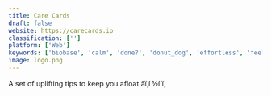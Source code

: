```yaml
---
title: Care Cards
draft: false 
website: https://carecards.io
classification: ['']
platform: ['Web']
keywords: ['biobase', 'calm', 'done?', 'donut_dog', 'effortless', 'feelsfm', 'forest', 'google_wellbeing', 'grapefruit', 'maisie', 'memory_by_timely', 'mental_screening', 'nao.', 'prosper', 'pulse.red', 'replika', 'siempo', 'simple_habit', 'the_new_headspace', 'time', 'time_2', 'unplug']
image: logo.png
---
```

A set of uplifting tips to keep you afloat âï¸í ½í·ï¸